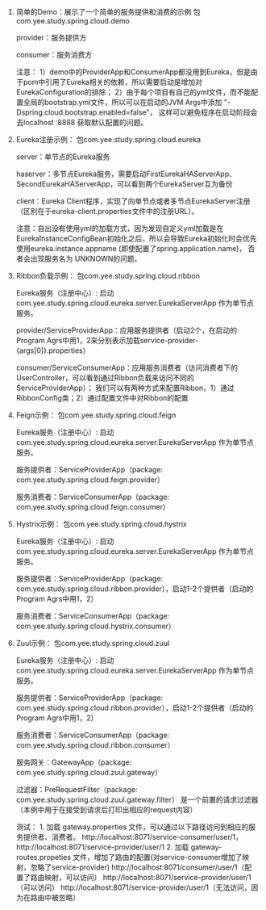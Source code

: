 1.  简单的Demo：展示了一个简单的服务提供和消费的示例
    包com.yee.study.spring.cloud.demo

    provider：服务提供方

    consumer：服务消费方
    
    注意：
    1）demo中的ProviderApp和ConsumerApp都没用到Eureka，但是由于pom中引用了Eureka相关的依赖，所以需要启动是增加对EurekaConfiguration的排除；
    2）由于每个项目有自己的yml文件，而不能配置全局的bootstrap.yml文件，所以可以在启动的JVM Args中添加 "-Dspring.cloud.bootstrap.enabled=false"， 这样可以避免程序在启动阶段会去localhost
    :8888 获取默认配置的问题。
    

2.  Eureka注册示例：
    包com.yee.study.spring.cloud.eureka

    server：单节点的Eureka服务

    haserver：多节点Eureka服务，需要启动FirstEurekaHAServerApp、SecondEurekaHAServerApp，可以看到两个EurekaServer互为备份

    client：Eureka Client程序，实现了向单节点或者多节点EurekaServer注册（区别在于eureka-client.properties文件中的注册URL）。
    
    注意：自出没有使用yml的加载方式，因为发现自定义yml加载是在 EurekaInstanceConfigBean初始化之后，所以会导致Eureka初始化时会优先使用eureka.instance.appname (即使配置了spring.application.name)，
    否者会出现服务名为 UNKNOWN的问题。   


3.  Ribbon负载示例：
    包com.yee.study.spring.cloud.ribbon
    
    Eureka服务（注册中心）: 启动 com.yee.study.spring.cloud.eureka.server.EurekaServerApp 作为单节点服务。
    
    provider/ServiceProviderApp：应用服务提供者（启动2个，在启动的Program Agrs中用1，2来分别表示加载service-provider-{args[0]}.properties）
    
    consumer/ServiceConsumerApp：应用服务消费者（访问消费者下的UserController，可以看到通过Ribbon负载来访问不同的ServiceProviderApp）；
    我们可以有两种方式来配置Ribbon，1）通过RibbonConfig类；2）通过配置文件中对Ribbon的配置


4.  Feign示例：
    包com.yee.study.spring.cloud.feign
    
    Eureka服务（注册中心）: 启动 com.yee.study.spring.cloud.eureka.server.EurekaServerApp 作为单节点服务。

    服务提供者：ServiceProviderApp（package: com.yee.study.spring.cloud.feign.provider）
    
    服务消费者：ServiceConsumerApp（package: com.yee.study.spring.cloud.feign.consumer）
    

5.  Hystrix示例：
    包com.yee.study.spring.cloud.hystrix
    
    Eureka服务（注册中心）: 启动 com.yee.study.spring.cloud.eureka.server.EurekaServerApp 作为单节点服务。
    
    服务提供者：ServiceProviderApp（package: com.yee.study.spring.cloud.ribbon.provider），启动1-2个提供者（启动的Program Agrs中用1，2）
    
    服务消费者：ServiceConsumerApp（package: com.yee.study.spring.cloud.hystrix.consumer）

6.  Zuul示例：
    包com.yee.study.spring.cloud.zuul
    
    Eureka服务（注册中心）: 启动 com.yee.study.spring.cloud.eureka.server.EurekaServerApp 作为单节点服务。
    
    服务提供者：ServiceProviderApp（package: com.yee.study.spring.cloud.ribbon.provider），启动1-2个提供者（启动的Program Agrs中用1，2）
    
    服务消费者：ServiceConsumerApp（package: com.yee.study.spring.cloud.ribbon.consumer）

    服务网关：GatewayApp（package: com.yee.study.spring.cloud.zuul.gateway）
    
    过滤器：PreRequestFilter（package: com.yee.study.spring.cloud.zuul.gateway.filter）
           是一个前置的请求过滤器（本例中用于在接受到请求后打印出相应的request内容）

    测试：
        1. 加载 gateway.properties 文件，可以通过以下路径访问到相应的服务提供者、消费者。
            http://localhost:8071/service-consumer/user/1，
            http://localhost:8071/service-provider/user/1
        2. 加载 gateway-routes.propeties 文件，增加了路由的配置(对service-consumer增加了映射，忽略了service-provider) 
        	http://localhost:8071/consumer/user/1（配置了路由映射，可以访问）
        	http://localhost:8071/service-provider/user/1（可以访问）
        	http://localhost:8071/service-provider/user/1（无法访问，因为在路由中被忽略）

